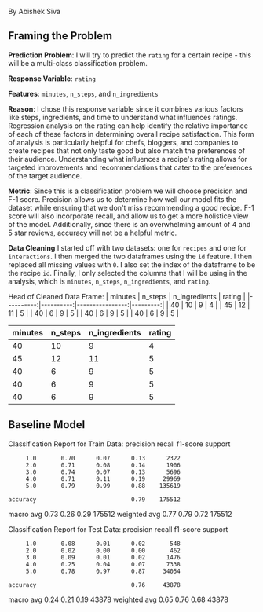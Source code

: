 By Abishek Siva
## Framing the Problem

**Prediction Problem**: I will try to predict the `rating` for a certain recipe - this will be a multi-class classification problem.

**Response Variable**: `rating`

**Features**: `minutes`, `n_steps`, and `n_ingredients`

**Reason**: I chose this response variable since it combines various factors like steps, ingredients, and time to understand what influences ratings. Regression analysis on the rating can help identify the relative importance of each of these factors in determining overall recipe satisfaction. This form of analysis is particularly helpful for chefs, bloggers, and companies to create recipes that not only taste good but also match the preferences of their audience. Understanding what influences a recipe's rating allows for targeted improvements and recommendations that cater to the preferences of the target audience.

**Metric**: Since this is a classification problem we will choose precision and F-1 score. Precision allows us to determine how well our model fits the dataset while ensuring that we don't miss recommending a good recipe. F-1 score will also incorporate recall, and allow us to get a more holistice view of the model. Additionally, since there is an overwhelming amount of 4 and 5 star reviews, accuracy will not be a helpful metric.

**Data Cleaning**
I started off with two datasets: one for `recipes` and one for `interactions`. I then merged the two dataframes using the `id` feature. I then replaced all missing values with `0`. I also set the index of the dataframe to be the recipe `id`. Finally, I only selected the columns that I will be using in the analysis, which is `minutes`, `n_steps`, `n_ingredients`, and `rating`.

Head of Cleaned Data Frame:
|   minutes |   n_steps |   n_ingredients |   rating |
|----------:|----------:|----------------:|---------:|
|        40 |        10 |               9 |        4 |
|        45 |        12 |              11 |        5 |
|        40 |         6 |               9 |        5 |
|        40 |         6 |               9 |        5 |
|        40 |         6 |               9 |        5 |

|   minutes |   n_steps |   n_ingredients |   rating |
|-----------|-----------|-----------------|----------|
|        40 |        10 |               9 |        4 |
|        45 |        12 |              11 |        5 |
|        40 |         6 |               9 |        5 |
|        40 |         6 |               9 |        5 |
|        40 |         6 |               9 |        5 |

## Baseline Model

Classification Report for Train Data:
              precision    recall  f1-score   support

         1.0       0.70      0.07      0.13      2322
         2.0       0.71      0.08      0.14      1906
         3.0       0.74      0.07      0.13      5696
         4.0       0.71      0.11      0.19     29969
         5.0       0.79      0.99      0.88    135619

    accuracy                           0.79    175512
   macro avg       0.73      0.26      0.29    175512
weighted avg       0.77      0.79      0.72    175512

Classification Report for Test Data:
              precision    recall  f1-score   support

         1.0       0.08      0.01      0.02       548
         2.0       0.02      0.00      0.00       462
         3.0       0.09      0.01      0.02      1476
         4.0       0.25      0.04      0.07      7338
         5.0       0.78      0.97      0.87     34054

    accuracy                           0.76     43878
   macro avg       0.24      0.21      0.19     43878
weighted avg       0.65      0.76      0.68     43878